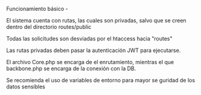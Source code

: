 Funcionamiento básico -

El sistema cuenta con rutas, las cuales son privadas, salvo que se creen dentro del directorio routes/public

Todas las solicitudes son desviadas por el htaccess hacia "routes"

Las rutas privadas deben pasar la autenticación JWT para ejecutarse.

El archivo Core.php se encarga de el enrutamiento, mientras el que backbone.php se encarga de la conexión con la DB.

Se recomienda el uso de variables de entorno para mayor se guridad de los datos sensibles
